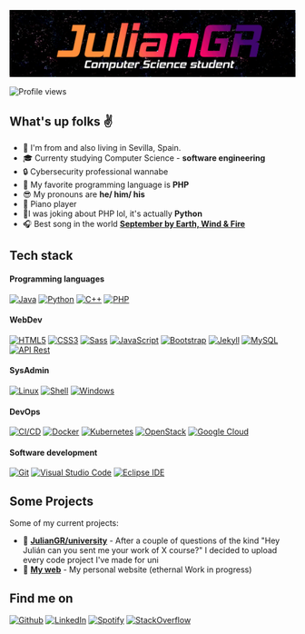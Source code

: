 [![Header](https://raw.githubusercontent.com/JulianGR/JulianGR/main/gif_banner.gif)](https://juliangr.github.io/)
<!-- If you want the template for my gif, email me! -->
![Profile views](https://gpvc.arturio.dev/JulianGR)


## What's up folks :v:
 
- :round_pushpin: I'm from and also living in Sevilla, Spain. 
- :mortar_board: Currenty studying Computer Science - **software engineering**
- :lock: Cybersecurity professional wannabe
- :floppy_disk: My favorite programming language is **PHP**
- :sunglasses: My pronouns are **he/ him/ his**
- :musical_keyboard: Piano player
- :snake:I was joking about PHP lol, it's actually **Python**
- :headphones: Best song in the world [**September by Earth, Wind & Fire**](https://www.youtube.com/watch?v=Gs069dndIYk)



## Tech stack

#### Programming languages

[![Java](https://img.shields.io/badge/Java-ff6600?&style=for-the-badge&logo=Java&logoColor=white)](https://en.wikipedia.org/wiki/Java_(programming_language))
[![Python](https://img.shields.io/badge/Python-4584b6?&style=for-the-badge&logo=python&logoColor=white)](https://en.wikipedia.org/wiki/Python_(programming_language))
[![C++](https://img.shields.io/badge/C++-0077c8?&style=for-the-badge&logo=c%2b%2b&logoColor=white)](https://en.wikipedia.org/wiki/C%2B%2B)
[![PHP](https://img.shields.io/badge/PHP-8892be?&style=for-the-badge&logo=PHP&logoColor=white)](https://en.wikipedia.org/wiki/PHP)



#### WebDev
[![HTML5](https://img.shields.io/badge/html5-e34f26.svg?&style=for-the-badge&logo=html5&logoColor=white)](https://en.wikipedia.org/wiki/HTML)
[![CSS3](https://img.shields.io/badge/CSS3-000000?&logo=css3&style=for-the-badge&logoColor=white)](https://en.wikipedia.org/wiki/CSS)
[![Sass](https://img.shields.io/badge/sass-da1884.svg?&style=for-the-badge&logo=sass&logoColor=white)](https://en.wikipedia.org/wiki/Sass_(stylesheet_language))
[![JavaScript](https://img.shields.io/badge/JavaScript-f7df1e?&style=for-the-badge&logo=JavaScript&logoColor=ddc508)](https://en.wikipedia.org/wiki/JavaScript)
[![Bootstrap](https://img.shields.io/badge/Bootstrap-511378.svg?&style=for-the-badge&logo=bootstrap&logoColor=white)](https://getbootstrap.com/)
[![Jekyll](https://img.shields.io/badge/Jekyll-f44321.svg?&style=for-the-badge&logo=jekyll&logoColor=white)](https://jekyllrb.com/)
[![MySQL](https://img.shields.io/badge/MySQL-00758f.svg?&style=for-the-badge&logo=mysql&logoColor=white)](https://www.mysql.com/)
[![API Rest](https://img.shields.io/badge/API%20rest-000000.svg?&style=for-the-badge&logo=openapi%20initiative&logoColor=white)](https://en.wikipedia.org/wiki/Representational_state_transfer)


#### SysAdmin
[![Linux](https://img.shields.io/badge/Linux-333333?&style=for-the-badge&logo=Linux&logoColor=white)](https://es.wikipedia.org/wiki/GNU/Linux)
[![Shell](https://img.shields.io/badge/shell-000000.svg?&style=for-the-badge&logo=gnu%20bash&logoColor=white)](https://es.wikipedia.org/wiki/Bash)
[![Windows](https://img.shields.io/badge/windows-0078d7.svg?&style=for-the-badge&logo=windows&logoColor=white)](https://es.wikipedia.org/wiki/Microsoft_Windows)


#### DevOps
[![CI/CD](https://img.shields.io/badge/CI%2FCD-000?&style=for-the-badge&logo=CircleCI&logoColor=white)](https://en.wikipedia.org/wiki/Continuous_integration)
[![Docker](https://img.shields.io/badge/Docker-0db7ed?&style=for-the-badge&logo=Docker&logoColor=white)](https://www.docker.com/)
[![Kubernetes](https://img.shields.io/badge/Kubernetes-037ef3?&&style=for-the-badge&logo=Kubernetes&logoColor=white)](https://kubernetes.io/)
[![OpenStack](https://img.shields.io/badge/OpenStack-cc0f16.svg?&style=for-the-badge&logo=openstack&logoColor=white)](https://www.openstack.org/)
[![Google Cloud](https://img.shields.io/badge/Google%20Cloud-4285f4.svg?&style=for-the-badge&logo=google%20cloud&logoColor=white)](https://cloud.google.com/)


#### Software development
[![Git](https://img.shields.io/badge/git-fc6d26.svg?&style=for-the-badge&logo=git&logoColor=white)](https://github.com/JulianGR)
[![Visual Studio Code](https://img.shields.io/badge/Visual_Studio_Code-14acf2?style=for-the-badge&logo=Visual%20Studio%20Code&logoColor=white&logoColor=white)](https://code.visualstudio.com/)
[![Eclipse IDE](https://img.shields.io/badge/Eclipse%20IDE-49176d.svg?&style=for-the-badge&logo=eclipse%20ide&logoColor=white)](https://www.eclipse.org/eclipseide/)

## Some Projects
Some of my current projects:

- :balloon: [**JulianGR/university**](https://github.com/JulianGR/university) - After a couple of questions of the kind "Hey Julián can you sent me your work of X course?" I decided to upload every code project I've made for uni
- :calling: [**My web**](https://github.com/JulianGR/JulianGR.github.io) - My personal website (ethernal Work in progress)


## Find me on

<p><a href="https://github.com/JulianGR" target="_blank"><img alt="Github" src="https://img.shields.io/badge/GitHub-333.svg?&style=for-the-badge&logo=Github&logoColor=white"/></a>  <a href="https://www.linkedin.com/in/juliangr505/" target="_blank"><img alt="LinkedIn" src="https://img.shields.io/badge/linkedin-0077b5.svg?&style=for-the-badge&logo=linkedin&logoColor=white"/></a>  <a href="https://open.spotify.com/user/4kbq13hu752g9rxke8c61mhk6?si=b266d5b84dbb47e4" target="_blank"><img alt="Spotify" src="https://img.shields.io/badge/spotify-1db954.svg?&style=for-the-badge&logo=spotify&logoColor=white"/></a>  <a href="https://stackoverflow.com/users/13023528/juliangr" target="_blank"><img alt="StackOverflow" src="https://img.shields.io/badge/stackoverflow-f48024.svg?&style=for-the-badge&logo=stackoverflow&logoColor=white"/></a></p>
